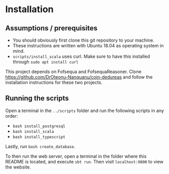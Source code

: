 # Installation
## Assumptions / prerequisites
- You should obviously first clone this git repository to your machine.
- These instructions are written with Ubuntu 18.04 as operating system in mind.
- `scripts/install_scala` uses curl. Make sure to have this installed through `sudo apt install curl`

This project depends on Fofsequa and FofsequaReasoner. Clone https://github.com/DrOteonu-Nanquanu/coin-dedureas and follow the installation instructions for these two projects.

## Running the scripts
Open a terminal in the `../scripts` folder and run the following scripts in any order:
- `bash install_postgresql`
- `bash install_scala`
- `bash install_typescript`

Lastly, run `bash create_database`.

To then run the web server, open a terminal in the folder where this README is located, and execute `sbt run`. Then visit `localhost:9000` to view the website.